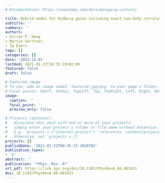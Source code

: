 ```yaml
---
# Documentation: https://wowchemy.com/docs/managing-content/

title: Hybrid model for Rydberg gases including exact two-body correlations
subtitle: ''
summary: ''
authors:
- Kilian P. Heeg
- Martin Gärttner
- J̈̊g Evers
tags: []
categories: []
date: '2012-12-01'
lastmod: 2021-01-22T10:35:23+01:00
featured: false
draft: false

# Featured image
# To use, add an image named `featured.jpg/png` to your page's folder.
# Focal points: Smart, Center, TopLeft, Top, TopRight, Left, Right, BottomLeft, Bottom, BottomRight.
image:
  caption: ''
  focal_point: ''
  preview_only: false

# Projects (optional).
#   Associate this post with one or more of your projects.
#   Simply enter your project's folder or file name without extension.
#   E.g. `projects = ["internal-project"]` references `content/project/deep-learning/index.md`.
#   Otherwise, set `projects = []`.
projects: []
publishDate: '2021-01-22T09:35:23.202070Z'
publication_types:
- '2'
abstract: ''
publication: '*Phys. Rev. A*'
url_pdf: https://link.aps.org/doi/10.1103/PhysRevA.86.063421
doi: 10.1103/PhysRevA.86.063421
---
```

